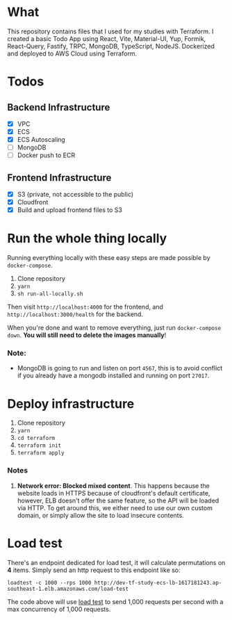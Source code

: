 # What

This repository contains files that I used for my studies with Terraform. I created a basic Todo App using React, Vite, Material-UI, Yup, Formik, React-Query, Fastify, TRPC, MongoDB, TypeScript, NodeJS. Dockerized and deployed to AWS Cloud using Terraform.

# Todos

## Backend Infrastructure

- [x] VPC
- [x] ECS
- [x] ECS Autoscaling
- [ ] MongoDB
- [ ] Docker push to ECR

## Frontend Infrastructure

- [x] S3 (private, not accessible to the public)
- [x] Cloudfront
- [x] Build and upload frontend files to S3

# Run the whole thing locally

Running everything locally with these easy steps are made possible by `docker-compose`.

1. Clone repository
2. `yarn`
3. `sh run-all-locally.sh`

Then visit `http://localhost:4000` for the frontend, and `http://localhost:3000/health` for the backend.

When you're done and want to remove everything, just run `docker-compose down`. **You will still need to delete the images manually**!

### Note:

- MongoDB is going to run and listen on port `4567`, this is to avoid conflict if you already have a mongodb installed and running on port `27017`.

# Deploy infrastructure

1. Clone repository
2. `yarn`
3. `cd terraform`
4. `terraform init`
5. `terraform apply`

### Notes

1. **Network error: Blocked mixed content**. This happens because the website loads in HTTPS because of cloudfront's default certificate, however, ELB doesn't offer the same feature, so the API will be loaded via HTTP. To get around this, we either need to use our own custom domain, or simply allow the site to load insecure contents.

# Load test

There's an endpoint dedicated for load test, it will calculate permutations on **4** items. Simply send an http request to this endpoint like so:

```
loadtest -c 1000 --rps 1000 http://dev-tf-study-ecs-lb-1617181243.ap-southeast-1.elb.amazonaws.com/load-test
```

The code above will use [load test](https://www.npmjs.com/package/loadtest) to send 1,000 requests per second with a max concurrency of 1,000 requests.
